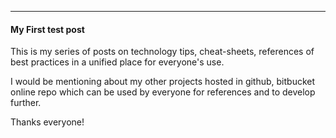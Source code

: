 ---
#### My First test post ####

This is my series of posts on technology tips, cheat-sheets, references of best practices in a unified place for everyone's use. 

I would be mentioning about my other projects hosted in github, bitbucket online repo which can be used by everyone for references and to develop further.

Thanks everyone!

